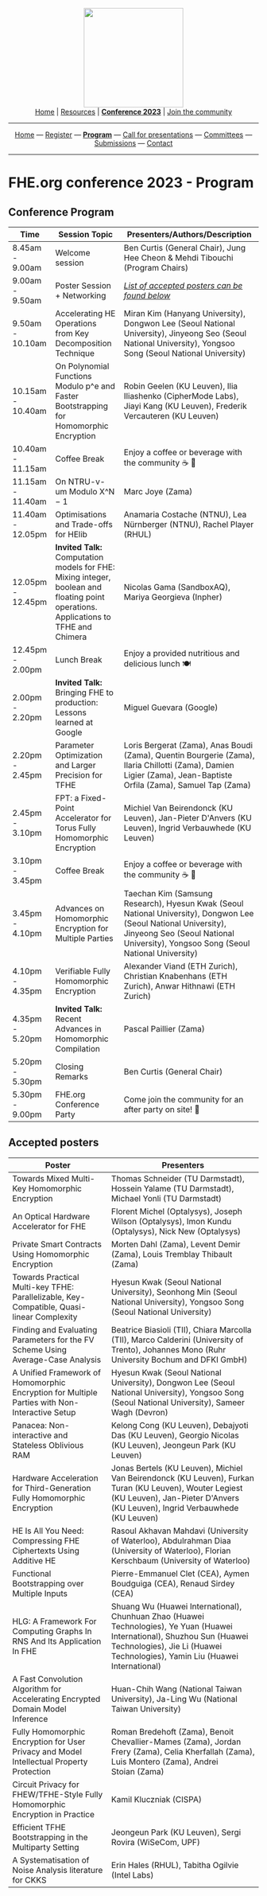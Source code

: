 <!-- Main header navigation -->
<p align="center">
  <img width="200" src="https://user-images.githubusercontent.com/5758427/180978488-db825482-5a58-4c7c-9589-c494a6f0be04.png"><br/>
  <a href="https://fhe-org.github.io">Home</a> | <a href="https://fhe-org.github.io/resources">Resources</a> | <a href="https://fhe-org.github.io/conferences/conference-2023/home"><b>Conference 2023</b></a> | <a href="https://fhe-org.github.io/community">Join the community</a>
</p>
<hr/>
<!-- /Main header navigation -->
<!-- Header conference 2023 links -->
<p align="center">
  <a href="https://fhe-org.github.io/conferences/conference-2023/home">Home</a>
  —
  <a href="https://lu.ma/fhe-org-conference-2023-tickets">Register</a>
  —
  <a href="https://fhe-org.github.io/conferences/conference-2023/program"><b>Program</b></a>
  —
  <a href="https://fhe-org.github.io/conferences/conference-2023/call-for-presentations">Call for presentations</a>
  —
  <a href="https://fhe-org.github.io/conferences/conference-2023/committees">Committees</a>
  —
  <a href="https://easychair.org/conferences/?conf=fheorg2023" target="_blank">Submissions</a>
  —
  <a href="https://fhe-org.github.io/conferences/conference-2023/contact">Contact</a>
</p>
<hr/>
<!-- /Header conference 2023 links -->

# FHE.org conference 2023 - Program

## Conference Program

<table>
    <thead>
        <tr>
            <th data-sortas="case-insensitive">Time</th>
            <th data-sortas="case-insensitive">Session Topic</th>
            <th data-sortas="case-insensitive">Presenters/Authors/Description</th>
        </tr>
    </thead>  


<tr>
    <td>8.45am - 9.00am</td>
    <td>Welcome session</td>
    <td>Ben Curtis (General Chair), Jung Hee Cheon & Mehdi Tibouchi (Program Chairs)</td>
</tr>  
  
<tr>
    <td>9.00am - 9.50am</td>
    <td>Poster Session + Networking</td>
    <td><i><a href="#accepted-posters">List of accepted posters can be found below</a></i></td>
</tr> 
  
<tr>
    <td>9.50am - 10.10am</td>
    <td>Accelerating HE Operations from Key Decomposition Technique</td>
    <td>Miran Kim (Hanyang University), Dongwon Lee (Seoul National University), Jinyeong Seo (Seoul National University), Yongsoo Song (Seoul National University)</td>
</tr>


<tr>
    <td>10.15am - 10.40am</td>
    <td>On Polynomial Functions Modulo p^e and Faster Bootstrapping for Homomorphic Encryption</td>
    <td>Robin Geelen (KU Leuven), Ilia Iliashenko (CipherMode Labs), Jiayi Kang (KU Leuven), Frederik Vercauteren (KU Leuven)</td>
</tr>
  
<tr>
    <td>10.40am - 11.15am</td>
    <td>Coffee Break</td>
    <td>Enjoy a coffee or beverage with the community ☕ 🍵</td>
</tr>  

<tr>
    <td>11.15am - 11.40am</td>
    <td>On NTRU-v-um Modulo X^N − 1</td>
    <td>Marc Joye (Zama)</td>
</tr>
  
 
<tr>
    <td>11.40am - 12.05pm</td>
    <td>Optimisations and Trade-offs for HElib</td>
    <td>Anamaria Costache (NTNU), Lea Nürnberger (NTNU), Rachel Player (RHUL) </td>
</tr>

<tr>
    <td>12.05pm - 12.45pm</td>
  <td><b>Invited Talk:</b> Computation models for FHE: Mixing integer, boolean and floating point operations. Applications to TFHE and Chimera</td>
  <td>Nicolas Gama (SandboxAQ), Mariya Georgieva (Inpher)</td>
</tr>  
  
<tr>
    <td>12.45pm - 2.00pm</td>
    <td>Lunch Break</td>
    <td>Enjoy a provided nutritious and delicious lunch 🍽️</td>
</tr>  
  
<tr>
    <td>2.00pm - 2.20pm</td>
  <td><b>Invited Talk: </b> Bringing FHE to production: Lessons learned at Google</td>
    <td>Miguel Guevara (Google)</td>
</tr>  
  
<tr>
    <td>2.20pm - 2.45pm</td>
    <td>Parameter Optimization and Larger Precision for TFHE</td>
    <td>Loris Bergerat (Zama), Anas Boudi (Zama), Quentin Bourgerie (Zama), Ilaria Chillotti (Zama), Damien Ligier (Zama), Jean-Baptiste Orfila (Zama), Samuel Tap (Zama)</td>
</tr>

<tr>
    <td>2.45pm - 3.10pm</td>
    <td>FPT: a Fixed-Point Accelerator for Torus Fully Homomorphic Encryption</td>
    <td>Michiel Van Beirendonck (KU Leuven), Jan-Pieter D'Anvers  (KU Leuven), Ingrid Verbauwhede  (KU Leuven)</td>
</tr>

<tr>
    <td>3.10pm - 3.45pm</td>
    <td>Coffee Break</td>
    <td>Enjoy a coffee or beverage with the community ☕ 🍵</td>
</tr> 

<tr>
    <td>3.45pm - 4.10pm</td>
    <td>Advances on Homomorphic Encryption for Multiple Parties</td>
    <td>Taechan Kim (Samsung Research), Hyesun Kwak (Seoul National University), Dongwon Lee (Seoul National University), Jinyeong Seo (Seoul National University), Yongsoo Song (Seoul National University)</td>
</tr>


<tr>
    <td>4.10pm - 4.35pm</td>
    <td>Verifiable Fully Homomorphic Encryption</td>
    <td>Alexander Viand (ETH Zurich), Christian Knabenhans (ETH Zurich), Anwar Hithnawi (ETH Zurich)</td>
</tr>
  
<tr>
    <td>4.35pm - 5.20pm</td>
  <td><b>Invited Talk:</b> Recent Advances in Homomorphic Compilation</td>
  <td>Pascal Paillier (Zama)</td>
</tr>  
  
<tr>
    <td>5.20pm - 5.30pm</td>
    <td>Closing Remarks</td>
    <td>Ben Curtis (General Chair)</td>
</tr>  
  
<tr>
    <td>5.30pm - 9.00pm</td>
    <td>FHE.org Conference Party</td>
    <td>Come join the community for an after party on site! 🍻</td>
</tr>  


</table>


## Accepted posters



<table>
    <thead>
        <tr>
            <th data-sortas="case-insensitive">Poster</th>
            <th data-sortas="case-insensitive">Presenters</th>
        </tr>
    </thead>  


<tr>
    <td>Towards Mixed Multi-Key Homomorphic Encryption</td>
    <td>Thomas Schneider (TU Darmstadt), Hossein Yalame (TU Darmstadt), Michael Yonli (TU Darmstadt)</td>
</tr>



<tr>
    <td>An Optical Hardware Accelerator for FHE</td>
    <td>Florent Michel (Optalysys), Joseph Wilson (Optalysys), Imon Kundu (Optalysys), Nick New (Optalysys)</td>
</tr>



<tr>
    <td>Private Smart Contracts Using Homomorphic Encryption</td>
    <td>Morten Dahl (Zama), Levent Demir (Zama), Louis Tremblay Thibault (Zama)</td>
</tr>



<tr>
    <td>Towards Practical Multi-key TFHE: Parallelizable, Key-Compatible, Quasi-linear Complexity</td>
    <td>Hyesun Kwak (Seoul National University), Seonhong Min (Seoul National University), Yongsoo Song (Seoul National University)</td>
</tr>



<tr>
    <td>Finding and Evaluating Parameters for the FV Scheme Using Average-Case Analysis</td>
    <td>Beatrice Biasioli (TII), Chiara Marcolla (TII), Marco Calderini (University of Trento), Johannes Mono (Ruhr University Bochum and DFKI GmbH)</td>
</tr>



<tr>
    <td>A Unified Framework of Homomorphic Encryption for Multiple Parties with Non-Interactive Setup</td>
    <td>Hyesun Kwak (Seoul National University), Dongwon Lee (Seoul National University), Yongsoo Song (Seoul National University), Sameer Wagh (Devron)</td>
</tr>



<tr>
    <td>Panacea: Non-interactive and Stateless Oblivious RAM</td>
    <td>Kelong Cong (KU Leuven), Debajyoti Das (KU Leuven), Georgio Nicolas (KU Leuven), Jeongeun Park (KU Leuven)</td>
</tr>



<tr>
    <td>Hardware Acceleration for Third-Generation Fully Homomorphic Encryption</td>
    <td>Jonas Bertels (KU Leuven), Michiel Van Beirendonck (KU Leuven), Furkan Turan (KU Leuven), Wouter Legiest (KU Leuven), Jan-Pieter D'Anvers (KU Leuven), Ingrid Verbauwhede  (KU Leuven)</td>
</tr>



<tr>
    <td>HE Is All You Need: Compressing FHE Ciphertexts Using Additive HE</td>
    <td>Rasoul Akhavan Mahdavi (University of Waterloo), Abdulrahman Diaa (University of Waterloo), Florian Kerschbaum (University of Waterloo)</td>
</tr>



<tr>
    <td>Functional Bootstrapping over Multiple Inputs</td>
    <td>Pierre-Emmanuel Clet (CEA), Aymen Boudguiga (CEA), Renaud Sirdey (CEA)</td>
</tr>



<tr>
    <td>HLG: A Framework For Computing Graphs In RNS And Its Application In FHE</td>
    <td> Shuang Wu (Huawei International), Chunhuan Zhao (Huawei Technologies), Ye Yuan (Huawei International), Shuzhou Sun (Huawei Technologies), Jie Li (Huawei Technologies), Yamin Liu (Huawei International)</td>
</tr>



<tr>
    <td>A Fast Convolution Algorithm for Accelerating Encrypted Domain Model Inference</td>
    <td>Huan-Chih Wang (National Taiwan University), Ja-Ling Wu (National Taiwan University)</td>
</tr>



<tr>
    <td>Fully Homomorphic Encryption for User Privacy and Model Intellectual Property Protection</td>
    <td>Roman Bredehoft (Zama), Benoit Chevallier-Mames (Zama), Jordan Frery (Zama), Celia Kherfallah (Zama), Luis Montero (Zama), Andrei Stoian (Zama)</td>
</tr>



<tr>
    <td>Circuit Privacy for FHEW/TFHE-Style Fully Homomorphic Encryption in Practice</td>
    <td>Kamil Kluczniak (CISPA)</td>
</tr>



<tr>
    <td>Efficient TFHE Bootstrapping in the Multiparty Setting</td>
    <td>Jeongeun Park (KU Leuven), Sergi Rovira (WiSeCom, UPF)</td>
</tr>



<tr>
    <td>A Systematisation of Noise Analysis literature for CKKS</td>
    <td>Erin Hales (RHUL), Tabitha Ogilvie (Intel Labs)</td>
</tr>


</table>

